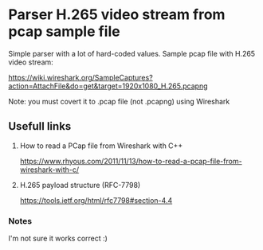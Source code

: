 # Parser H.265 video stream from pcap sample file

Simple parser with a lot of hard-coded values. Sample pcap file with H.265 video stream:

https://wiki.wireshark.org/SampleCaptures?action=AttachFile&do=get&target=1920x1080_H.265.pcapng

Note: you must covert it to .pcap file (not .pcapng) using Wireshark

## Usefull links

1. How to read a PCap file from Wireshark with C++

   https://www.rhyous.com/2011/11/13/how-to-read-a-pcap-file-from-wireshark-with-c/

2. H.265 payload structure (RFC-7798)

   https://tools.ietf.org/html/rfc7798#section-4.4

### Notes

I'm not sure it works correct :)
